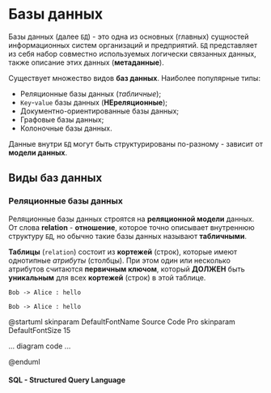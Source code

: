 # Базы данных

Базы данных (далее `БД`) - это одна из основных (главных) сущностей информационных систем организаций и предприятий. `БД` представляет из себя набор совместно используемых логически связанных данных, также описание этих данных (**метаданные**).

Существует множество видов **баз данных**. Наиболее популярные типы:

- Реляционные базы данных (*табличные*);
- `Key`-`value` базы данных (**НЕреляционные**);
- Документно-ориентированные базы данных;
- Графовые базы данных;
- Колоночные базы данных.

Данные внутри `БД` могут быть структурированы по-разному - зависит от **модели данных**.
## Виды баз данных

### Реляционные базы данных

Реляционные базы данных строятся на **реляционной модели** данных. От слова **relation** - **отношение**, которое точно описывает внутреннюю структуру `БД`, но обычно такие базы данных называют **табличными**. 

**Таблицы** (`relation`) состоит из **кортежей** (строк), которые имеют однотипные *атрибуты* (столбцы). При этом один или несколько атрибутов считаются **первичным ключом**, который **ДОЛЖЕН** быть **уникальным** для всех **кортежей** (строк) в этой таблице.

```plantuml
Bob -> Alice : hello
```

```{uml}
Bob -> Alice : hello
```

@startuml
skinparam DefaultFontName Source Code Pro
skinparam DefaultFontSize 15

... diagram code ...

@enduml
#### SQL - Structured Query Language
